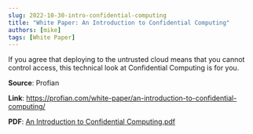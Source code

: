 ```yaml
---
slug: 2022-10-30-intro-confidential-computing
title: "White Paper: An Introduction to Confidential Computing"
authors: [mike]
tags: [White Paper]
---
```

If you agree that deploying to the untrusted cloud means that you cannot control access, this technical look at Confidential Computing is for you.

**Source**: Profian

**Link**: https://profian.com/white-paper/an-introduction-to-confidential-computing/

**PDF**: [An Introduction to Confidential Computing.pdf](/assets/docs/An_Introduction_to_Confidential_Computing.pdf)